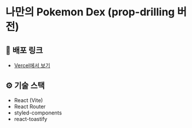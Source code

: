 # 나만의 Pokemon Dex (prop-drilling 버전)

## 🔗 배포 링크
- [Vercel에서 보기](https://pokemon-dex-plum.vercel.app/)

## ⚙️ 기술 스택
- React (Vite)
- React Router
- styled-components
- react-toastify
